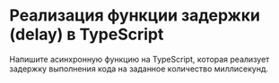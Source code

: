 # Реализация функции задержки (delay) в TypeScript

Напишите асинхронную функцию на TypeScript, которая реализует задержку выполнения кода на заданное количество миллисекунд.
